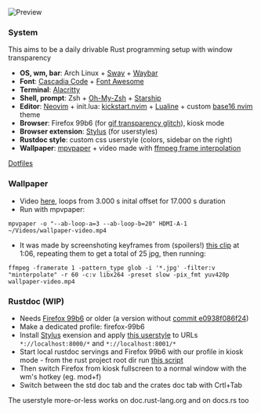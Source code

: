 ![Preview]()

### System

This aims to be a daily drivable Rust programming setup with window transparency

+ **OS, wm, bar**: Arch Linux + [Sway](https://github.com/swaywm/sway) + [Waybar](https://github.com/Alexays/Waybar)
+ **Font**: [Cascadia Code](https://github.com/microsoft/cascadia-code) + [Font Awesome](https://github.com/FortAwesome/Font-Awesome)
+ **Terminal**: [Alacritty](https://github.com/alacritty/alacritty)
+ **Shell, prompt**: Zsh + [Oh-My-Zsh](https://github.com/ohmyzsh/ohmyzsh) + [Starship](https://github.com/starship/starship)
+ **Editor**: [Neovim](https://github.com/neovim/neovim) + init.lua: [kickstart.nvim](https://github.com/nvim-lua/kickstart.nvim) + [Lualine](https://github.com/nvim-lualine/lualine.nvim) + custom [base16 nvim](https://github.com/wincent/base16-nvim) theme
+ **Browser**: Firefox 99b6 (for [gif transparency glitch](https://bugzilla.mozilla.org/show_bug.cgi?id=1758975)), kiosk mode
+ **Browser extension**: [Stylus](https://github.com/openstyles/stylus) (for userstyles)
+ **Rustdoc style**: custom css userstyle (colors, sidebar on the right)
+ **Wallpaper**: [mpvpaper](https://github.com/GhostNaN/mpvpaper) + video made with [ffmpeg frame interpolation](https://ffmpeg.org/ffmpeg-all.html#minterpolate)

[Dotfiles]()

### Wallpaper

+ Video [here](), loops from 3.000 s inital offset for 17.000 s duration
+ Run with mpvpaper:

`mpvpaper -o "--ab-loop-a=3 --ab-loop-b=20" HDMI-A-1 ~/Videos/wallpaper-video.mp4`

+ It was made by screenshoting keyframes from (spoilers!) [this clip](https://www.youtube.com/watch?v=svBjMEhrjbk) at 1:06, repeating them to get a total of 25 jpg, then running:

`ffmpeg -framerate 1 -pattern_type glob -i '*.jpg' -filter:v "minterpolate" -r 60 -c:v libx264 -preset slow -pix_fmt yuv420p wallpaper-video.mp4`

### Rustdoc (WIP)

+ Needs [Firefox 99b6](https://download-installer.cdn.mozilla.net/pub/firefox/releases/96.0b6/linux-x86_64/en-US/) or older (a version without [commit e0938f086f24](https://hg.mozilla.org/mozilla-central/rev/e0938f086f2401b9589f6b98c9a0ac30e67e487a))
+ Make a dedicated profile: firefox-99b6
+ Install [Stylus](https://github.com/openstyles/stylus) exension and apply [this userstyle]() to URLs `*://localhost:8000/*` and `*://localhost:8001/*`
+ Start local rustdoc servings and Firefox 99b6 with our profile in kiosk mode - from the rust project root dir run [this script]()
+ Then switch Firefox from kiosk fullscreen to a normal window with the wm's hotkey (eg. mod+f) 
+ Switch between the std doc tab and the crates doc tab with Crtl+Tab

The userstyle more-or-less works on doc.rust-lang.org and on docs.rs too
